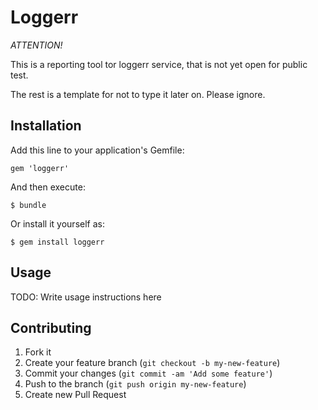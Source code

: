 # Loggerr

*ATTENTION!*

This is a reporting tool tor loggerr service, that is not yet open for public test.


The rest is a template for not to type it later on. Please ignore.


## Installation

Add this line to your application's Gemfile:

    gem 'loggerr'

And then execute:

    $ bundle

Or install it yourself as:

    $ gem install loggerr

## Usage

TODO: Write usage instructions here

## Contributing

1. Fork it
2. Create your feature branch (`git checkout -b my-new-feature`)
3. Commit your changes (`git commit -am 'Add some feature'`)
4. Push to the branch (`git push origin my-new-feature`)
5. Create new Pull Request
